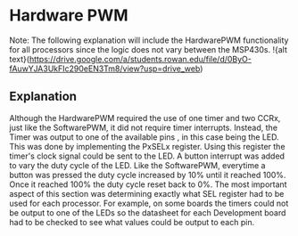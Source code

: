# Hardware PWM
Note:  The following explanation will include the HardwarePWM functionality for all processors since the logic does not vary between the MSP430s.
!{alt text}(https://drive.google.com/a/students.rowan.edu/file/d/0ByO-fAuwYJA3UkFIc290eEN3Tm8/view?usp=drive_web)
## Explanation
Although the HardwarePWM required the use of one timer and two CCRx, just like the SoftwarePWM, it did not require timer interrupts. Instead, the Timer was output to one of the available pins
, in this case being the LED. This was done by implementing the PxSELx register. Using this register the timer's clock signal could be sent to the LED. A button interrupt was added
to vary the duty cycle of the LED. Like the SoftwarePWM, everytime a button was pressed the duty cycle increased by 10% until it reached 100%. Once it reached 100% the duty cycle reset back 
to 0%. The most important aspect of this section was determining exactly what SEL register had to be used for each processor. For example, on some boards the timers could not be output to
one of the LEDs so the datasheet for each Development board had to be checked to see what values could be output to each pin.
